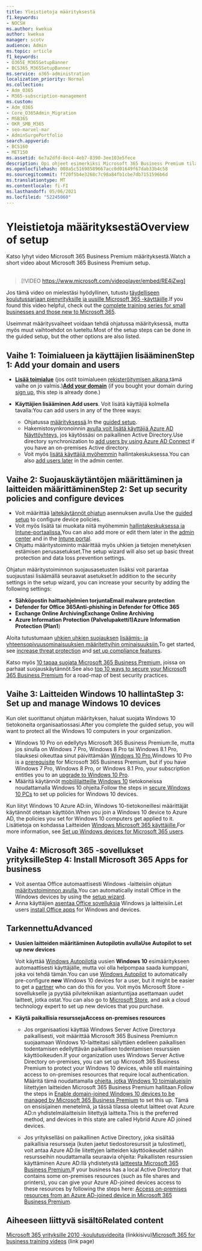 ```yaml
---
title: Yleistietoja määrityksestä
f1.keywords:
- NOCSH
ms.author: kwekua
author: kwekua
manager: scotv
audience: Admin
ms.topic: article
f1_keywords:
- O365E_M365SetupBanner
- BCS365_M365SetupBanner
ms.service: o365-administration
localization_priority: Normal
ms.collection:
- Adm_O365
- M365-subscription-management
ms.custom:
- Adm_O365
- Core_O365Admin_Migration
- MSB365
- OKR_SMB_M365
- seo-marvel-mar
- AdminSurgePortfolio
search.appverid:
- BCS160
- MET150
ms.assetid: 6e7a2dfd-8ec4-4eb7-8390-3ee103e5fece
description: Opi ohjeet esimerkiksi Microsoft 365 Business Premium tilaamiseen, toimialueen ja käyttäjien lisäämiseen, suojauskäytäntöjen määrittämiseen ja paljon muuta.
ms.openlocfilehash: 008a5c51698589667acc0d01649f67dab33b4c58
ms.sourcegitcommit: ff20f5b4e3268c7c98a84fb1cbe7db7151596b6d
ms.translationtype: MT
ms.contentlocale: fi-FI
ms.lasthandoff: 05/06/2021
ms.locfileid: "52245060"
---
```

# <a name="overview-of-setup"></a><span data-ttu-id="8cc24-103">Yleistietoja määrityksestä</span><span class="sxs-lookup"><span data-stu-id="8cc24-103">Overview of setup</span></span>

<span data-ttu-id="8cc24-104">Katso lyhyt video Microsoft 365 Business Premium määrityksestä.</span><span class="sxs-lookup"><span data-stu-id="8cc24-104">Watch a short video about Microsoft 365 Business Premium setup.</span></span><br><br>

> [!VIDEO https://www.microsoft.com/videoplayer/embed/RE4jZwg] 

<span data-ttu-id="8cc24-105">Jos tämä video on mielestäsi hyödyllinen, tutustu [täydelliseen koulutussarjaan pienyrityksille ja uusille Microsoft 365 -käyttäjille](../business-video/index.yml).</span><span class="sxs-lookup"><span data-stu-id="8cc24-105">If you found this video helpful, check out the [complete training series for small businesses and those new to Microsoft 365](../business-video/index.yml).</span></span>

<span data-ttu-id="8cc24-106">Useimmat määritysvaiheet voidaan tehdä ohjatussa määrityksessä, mutta myös muut vaihtoehdot on lueteltu.</span><span class="sxs-lookup"><span data-stu-id="8cc24-106">Most of the setup steps can be done in the guided setup, but the other options are also listed.</span></span>

## <a name="step-1-add-your-domain-and-users"></a><span data-ttu-id="8cc24-107">Vaihe 1: Toimialueen ja käyttäjien lisääminen</span><span class="sxs-lookup"><span data-stu-id="8cc24-107">Step 1: Add your domain and users</span></span>

   - <span data-ttu-id="8cc24-108">**[Lisää toimialue](set-up.md#add-your-domain-to-personalize-sign-in)** (jos ostit toimialueen [rekisteröitymisen aikana,](sign-up.md)tämä vaihe on jo valmis.)</span><span class="sxs-lookup"><span data-stu-id="8cc24-108">**[Add your domain](set-up.md#add-your-domain-to-personalize-sign-in)** (if you bought your domain during [sign up](sign-up.md), this step is already done.)</span></span>

   - <span data-ttu-id="8cc24-109">**Käyttäjien lisääminen**.</span><span class="sxs-lookup"><span data-stu-id="8cc24-109">**Add users**.</span></span> <span data-ttu-id="8cc24-110">Voit lisätä käyttäjiä kolmella tavalla:</span><span class="sxs-lookup"><span data-stu-id="8cc24-110">You can add users in any of the three ways:</span></span>
        - <span data-ttu-id="8cc24-111">Ohjatussa [määrityksessä](set-up.md#add-users-in-the-wizard).</span><span class="sxs-lookup"><span data-stu-id="8cc24-111">In the [guided setup](set-up.md#add-users-in-the-wizard).</span></span>
        - <span data-ttu-id="8cc24-112">Hakemistosynkronoinnin [avulla voit lisätä käyttäjiä Azure AD Näyttöyhteys,](../enterprise/set-up-directory-synchronization.md) jos käytössäsi on paikallinen Active Directory.</span><span class="sxs-lookup"><span data-stu-id="8cc24-112">Use directory synchronization to [add users by using Azure AD Connect](../enterprise/set-up-directory-synchronization.md) if you have an on-premises Active directory.</span></span>
        - <span data-ttu-id="8cc24-113">Voit myös [lisätä käyttäjiä myöhemmin](../admin/add-users/add-users.md) hallintakeskuksessa.</span><span class="sxs-lookup"><span data-stu-id="8cc24-113">You can also [add users later](../admin/add-users/add-users.md) in the admin center.</span></span>
## <a name="step-2-set-up-security-policies-and-configure-devices"></a><span data-ttu-id="8cc24-114">Vaihe 2: Suojauskäytäntöjen määrittäminen ja laitteiden määrittäminen</span><span class="sxs-lookup"><span data-stu-id="8cc24-114">Step 2: Set up security policies and configure devices</span></span> 

  - <span data-ttu-id="8cc24-115">Voit määrittää [laitekäytännöt ohjatun](set-up.md#protect-your-organization) asennuksen avulla.</span><span class="sxs-lookup"><span data-stu-id="8cc24-115">Use the [guided setup](set-up.md#protect-your-organization) to configure device policies.</span></span> 
  - <span data-ttu-id="8cc24-116">Voit myös lisätä tai muokata niitä myöhemmin [hallintakeskuksessa ja](view-policies-and-devices.md) [Intune-portaalissa.](/intune/tutorial-walkthrough-intune-portal)</span><span class="sxs-lookup"><span data-stu-id="8cc24-116">You can also add more or edit them later in the [admin center](view-policies-and-devices.md) and in the [Intune portal](/intune/tutorial-walkthrough-intune-portal).</span></span>
  - <span data-ttu-id="8cc24-117">Ohjattu määritystoiminto määrittää myös uhkien ja tietojen menetyksen estämisen perusasetukset.</span><span class="sxs-lookup"><span data-stu-id="8cc24-117">The setup wizard will also set up basic threat protection and data loss prevention settings.</span></span>
  
  <span data-ttu-id="8cc24-118">Ohjatun määritystoiminnon suojausasetusten lisäksi voit parantaa suojaustasi lisäämällä seuraavat asetukset:</span><span class="sxs-lookup"><span data-stu-id="8cc24-118">In addition to the security settings in the setup wizard, you can increase your security by adding the following settings:</span></span>

- <span data-ttu-id="8cc24-119">**Sähköpostin haittaohjelmien torjunta**</span><span class="sxs-lookup"><span data-stu-id="8cc24-119">**Email malware protection**</span></span>
- <span data-ttu-id="8cc24-120">**Defender for Office 365**</span><span class="sxs-lookup"><span data-stu-id="8cc24-120">**Anti-phishing in Defender for Office 365**</span></span>
- <span data-ttu-id="8cc24-121">**Exchange Online Archiving**</span><span class="sxs-lookup"><span data-stu-id="8cc24-121">**Exchange Online Archiving**</span></span>
- <span data-ttu-id="8cc24-122">**Azure Information Protection (Palvelupaketti1)**</span><span class="sxs-lookup"><span data-stu-id="8cc24-122">**Azure Information Protection (Plan1**)</span></span>

<span data-ttu-id="8cc24-123">Aloita tutustumaan [uhkien uhkien suojauksen](increase-threat-protection.md) [lisäämis- ja yhteensopivuusominaisuuksien määritettyihin ominaisuuksiin.](set-up-compliance.md)</span><span class="sxs-lookup"><span data-stu-id="8cc24-123">To get started, see [increase threat protection](increase-threat-protection.md) and [set up compliance features](set-up-compliance.md).</span></span>

<span data-ttu-id="8cc24-124">Katso myös [10 tapaa suojata Microsoft 365 Business Premium,](/office365/admin/security-and-compliance/secure-your-business-data) joissa on parhaat suojauskäytännöt.</span><span class="sxs-lookup"><span data-stu-id="8cc24-124">See also [top 10 ways to secure your Microsoft 365 Business Premium](/office365/admin/security-and-compliance/secure-your-business-data) for a road-map of best security practices.</span></span>

## <a name="step-3-set-up-and-manage-windows-10-devices"></a><span data-ttu-id="8cc24-125">Vaihe 3: Laitteiden Windows 10 hallinta</span><span class="sxs-lookup"><span data-stu-id="8cc24-125">Step 3: Set up and manage Windows 10 devices</span></span>

<span data-ttu-id="8cc24-126">Kun olet suorittanut ohjatun määrityksen, haluat suojata Windows 10 tietokoneita organisaatiossasi.</span><span class="sxs-lookup"><span data-stu-id="8cc24-126">After you complete the guided setup, you will want to protect all the Windows 10 computers in your organization.</span></span>
  
- <span data-ttu-id="8cc24-127">Windows 10 Pro on edellytys [](pre-requisites-for-data-protection.md) Microsoft 365 Business Premium:lle, mutta jos sinulla on Windows 7 Pro, Windows 8 Pro tai Windows 8.1 Pro, tilauksesi oikeuttaa sinut päivittämään [Windows 10 Pro.](./upgrade-to-windows-pro-creators-update.md)</span><span class="sxs-lookup"><span data-stu-id="8cc24-127">Windows 10 Pro is a [prerequisite](pre-requisites-for-data-protection.md) for Microsoft 365 Business Premium, but if you have Windows 7 Pro, Windows 8 Pro, or Windows 8.1 Pro, your subscription entitles you to an [upgrade to  Windows 10 Pro](./upgrade-to-windows-pro-creators-update.md).</span></span>
- <span data-ttu-id="8cc24-128">Määritä käytännöt [mobiililaitteille Windows 10](secure-win-10-pcs.md) tietokoneissa noudattamalla Windows 10 ohjeita.</span><span class="sxs-lookup"><span data-stu-id="8cc24-128">Follow the steps in [secure Windows 10 PCs](secure-win-10-pcs.md) to set up policies for Windows 10 devices.</span></span>

<span data-ttu-id="8cc24-129">Kun liityt Windows 10 Azure AD:iin, Windows 10-tietokoneillesi määrittäjät käytännöt otetaan käyttöön.</span><span class="sxs-lookup"><span data-stu-id="8cc24-129">When you join a Windows 10 device to Azure AD, the policies you set for Windows 10 computers get applied to it.</span></span> <span data-ttu-id="8cc24-130">Lisätietoja on kohdassa Laitteiden [Windows Microsoft 365 käyttäjille.](set-up-windows-devices.md)</span><span class="sxs-lookup"><span data-stu-id="8cc24-130">For more information, see [Set up Windows devices for Microsoft 365 users](set-up-windows-devices.md).</span></span>

## <a name="step-4-install-microsoft-365-apps-for-business"></a><span data-ttu-id="8cc24-131">Vaihe 4: Microsoft 365 -sovellukset yrityksille</span><span class="sxs-lookup"><span data-stu-id="8cc24-131">Step 4: Install Microsoft 365 Apps for business</span></span>
- <span data-ttu-id="8cc24-132">Voit asentaa Office automaattisesti Windows -laitteisiin ohjatun [määritystoiminnon avulla.](set-up.md#deploy-office-365-client-apps)</span><span class="sxs-lookup"><span data-stu-id="8cc24-132">You can automatically install Office in the Windows devices by using the [setup wizard](set-up.md#deploy-office-365-client-apps).</span></span>
- <span data-ttu-id="8cc24-133">Anna käyttäjien [asentaa Office sovelluksia](/office365/admin/setup/install-applications) Windows ja laitteisiin.</span><span class="sxs-lookup"><span data-stu-id="8cc24-133">Let users [install Office apps](/office365/admin/setup/install-applications) for Windows and devices.</span></span>
     
## <a name="advanced"></a><span data-ttu-id="8cc24-134">Tarkennettu</span><span class="sxs-lookup"><span data-stu-id="8cc24-134">Advanced</span></span>
- <span data-ttu-id="8cc24-135">**Uusien laitteiden määritäminen Autopilotin avulla**</span><span class="sxs-lookup"><span data-stu-id="8cc24-135">**Use Autopilot to set up new devices**</span></span>
            
     <span data-ttu-id="8cc24-136">Voit käyttää [Windows Autopilotia](add-autopilot-devices-and-profile.md) uusien **Windows 10** esimääritykseen automaattisesti käyttäjälle, mutta voi olla helpompaa saada [](https://www.microsoft.com/solution-providers/search) kumppani, joka voi tehdä tämän.</span><span class="sxs-lookup"><span data-stu-id="8cc24-136">You can use [Windows Autopilot](add-autopilot-devices-and-profile.md) to automatically pre-configure **new** Windows 10 devices for a user, but it might be easier to get a [partner](https://www.microsoft.com/solution-providers/search) who can do this for you.</span></span> <span data-ttu-id="8cc24-137">Voit myös Microsoft Store [](https://go.microsoft.com/fwlink/?linkid=874598)-sovellukselle ja pyytää pilvitekniikan asiantuntijaa asettamaan uudet laitteet, jotka ostat.</span><span class="sxs-lookup"><span data-stu-id="8cc24-137">You can also go to [Microsoft Store](https://go.microsoft.com/fwlink/?linkid=874598), and ask a cloud technology expert to set up new devices that you purchase.</span></span>

- <span data-ttu-id="8cc24-138">**Käytä paikallisia resursseja**</span><span class="sxs-lookup"><span data-stu-id="8cc24-138">**Access on-premises resources**</span></span>

     - <span data-ttu-id="8cc24-139">Jos organisaatiosi käyttää Windows Server Active Directorya paikallisesti, voit määrittää Microsoft 365 Business Premium:n suojaamaan Windows 10-laitteitasi säilyttäen edelleen paikallisen todentamisen edellyttävän paikallisen todentamisen resurssien käyttöoikeuden.</span><span class="sxs-lookup"><span data-stu-id="8cc24-139">If your organization uses Windows Server Active Directory on-premises, you can set up Microsoft 365 Business Premium to protect your Windows 10 devices, while still maintaining access to on-premises resources that require local authentication.</span></span> <span data-ttu-id="8cc24-140">Määritä tämä noudattamalla [ohjeita, jotka Windows 10 toimialueisiin](manage-windows-devices.md) liitettyjen laitteiden Microsoft 365 Business Premium hallitaan.</span><span class="sxs-lookup"><span data-stu-id="8cc24-140">Follow the steps in [Enable domain-joined Windows 10 devices to be managed by Microsoft 365 Business Premium](manage-windows-devices.md) to set this up.</span></span> <span data-ttu-id="8cc24-141">Tämä on ensisijainen menetelmä, ja tässä tilassa oleetut laitteet ovat Azure AD:n yhdistelmälaitteisiin liitettyjä laitteita.</span><span class="sxs-lookup"><span data-stu-id="8cc24-141">This is the preferred method, and devices in this state are called Hybrid Azure AD joined devices.</span></span>

    - <span data-ttu-id="8cc24-142">Jos yritykselläsi on paikallinen Active Directory, joka sisältää paikallisia resursseja (kuten jaetut tiedostoresurssit ja tulostimet), voit antaa Azure AD:lle liitettyjen laitteiden käyttöoikeudet näihin resursseihin noudattamalla seuraavia ohjeita: Paikallisten resurssien käyttäminen Azure AD:llä yhdistetystä [laitteesta Microsoft 365 Business Premium.](access-resources.md)</span><span class="sxs-lookup"><span data-stu-id="8cc24-142">If your business has a local Active Directory that contains some on-premises resources (such as file shares and printers), you can give your Azure AD-joined devices access to these resources by following the steps here: [Access on-premises resources from an Azure AD-joined device in Microsoft 365 Business Premium](access-resources.md).</span></span>

## <a name="related-content"></a><span data-ttu-id="8cc24-143">Aiheeseen liittyvä sisältö</span><span class="sxs-lookup"><span data-stu-id="8cc24-143">Related content</span></span>

<span data-ttu-id="8cc24-144">[Microsoft 365 yrityksille 2010 -koulutusvideoita](../business-video/index.yml) (linkkisivu)</span><span class="sxs-lookup"><span data-stu-id="8cc24-144">[Microsoft 365 for business training videos](../business-video/index.yml) (link page)</span></span>